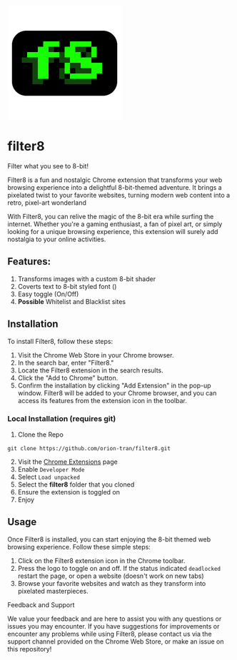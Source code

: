 [![filter8](assets/filter8.svg)](https://github.com/orion-tran/filter8)

# filter8
Filter what you see to 8-bit!

Filter8 is a fun and nostalgic Chrome extension that transforms your web browsing experience into a delightful 8-bit-themed adventure. 
It brings a pixelated twist to your favorite websites, turning modern web content into a retro, pixel-art wonderland

With Filter8, you can relive the magic of the 8-bit era while surfing the internet. 
Whether you're a gaming enthusiast, a fan of pixel art, or simply looking for a unique browsing experience, this extension will surely add nostalgia to your online activities.

## Features:
1. Transforms images with a custom 8-bit shader
2. Coverts text to 8-bit styled font ()
3. Easy toggle (On/Off)
4. **Possible** Whitelist and Blacklist sites

## Installation
To install Filter8, follow these steps:
1. Visit the Chrome Web Store in your Chrome browser.
2. In the search bar, enter "Filter8."
3. Locate the Filter8 extension in the search results.
4. Click the "Add to Chrome" button.
5. Confirm the installation by clicking "Add Extension" in the pop-up window.
Filter8 will be added to your Chrome browser, and you can access its features from the extension icon in the toolbar.

### Local Installation (requires git)
1. Clone the Repo 
```
git clone https://github.com/orion-tran/filter8.git
```
2. Visit the [Chrome Extensions](chrome://extensions/) page
3. Enable `Developer Mode`
4. Select `Load unpacked`
5. Select the **filter8** folder that you cloned
6. Ensure the extension is toggled on
7. Enjoy

## Usage
Once Filter8 is installed, you can start enjoying the 8-bit themed web browsing experience. Follow these simple steps:
1. Click on the Filter8 extension icon in the Chrome toolbar.
2. Press the logo to toggle on and off. If the status indicated `deadlocked` restart the page, or open a website (doesn't work on new tabs)
3. Browse your favorite websites and watch as they transform into pixelated masterpieces.

Feedback and Support

We value your feedback and are here to assist you with any questions or issues you may encounter.
If you have suggestions for improvements or encounter any problems while using Filter8, please contact us via the support channel provided on the Chrome Web Store, or make an issue on this repository!